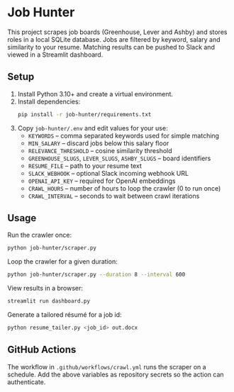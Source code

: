 # Job Hunter

This project scrapes job boards (Greenhouse, Lever and Ashby) and stores roles in a local SQLite database.  Jobs are filtered by keyword, salary and similarity to your resume.  Matching results can be pushed to Slack and viewed in a Streamlit dashboard.

## Setup

1. Install Python 3.10+ and create a virtual environment.
2. Install dependencies:
   ```bash
   pip install -r job-hunter/requirements.txt
   ```
3. Copy `job-hunter/.env` and edit values for your use:
   - `KEYWORDS` – comma separated keywords used for simple matching
   - `MIN_SALARY` – discard jobs below this salary floor
   - `RELEVANCE_THRESHOLD` – cosine similarity threshold
   - `GREENHOUSE_SLUGS`, `LEVER_SLUGS`, `ASHBY_SLUGS` – board identifiers
   - `RESUME_FILE` – path to your resume text
   - `SLACK_WEBHOOK` – optional Slack incoming webhook URL
   - `OPENAI_API_KEY` – required for OpenAI embeddings
   - `CRAWL_HOURS` – number of hours to loop the crawler (0 to run once)
   - `CRAWL_INTERVAL` – seconds to wait between crawl iterations

## Usage

Run the crawler once:
```bash
python job-hunter/scraper.py
```

Loop the crawler for a given duration:
```bash
python job-hunter/scraper.py --duration 8 --interval 600
```

View results in a browser:
```bash
streamlit run dashboard.py
```

Generate a tailored résumé for a job id:
```bash
python resume_tailer.py <job_id> out.docx
```

## GitHub Actions

The workflow in `.github/workflows/crawl.yml` runs the scraper on a schedule.  Add the above variables as repository secrets so the action can authenticate.
